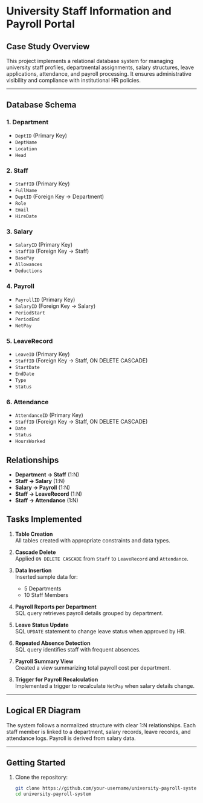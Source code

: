 # University Staff Information and Payroll Portal

## Case Study Overview

This project implements a relational database system for managing university staff profiles, departmental assignments, salary structures, leave applications, attendance, and payroll processing. It ensures administrative visibility and compliance with institutional HR policies.

---

## Database Schema

### 1. Department
- `DeptID` (Primary Key)
- `DeptName`
- `Location`
- `Head`

### 2. Staff
- `StaffID` (Primary Key)
- `FullName`
- `DeptID` (Foreign Key → Department)
- `Role`
- `Email`
- `HireDate`

### 3. Salary
- `SalaryID` (Primary Key)
- `StaffID` (Foreign Key → Staff)
- `BasePay`
- `Allowances`
- `Deductions`

### 4. Payroll
- `PayrollID` (Primary Key)
- `SalaryID` (Foreign Key → Salary)
- `PeriodStart`
- `PeriodEnd`
- `NetPay`

### 5. LeaveRecord
- `LeaveID` (Primary Key)
- `StaffID` (Foreign Key → Staff, ON DELETE CASCADE)
- `StartDate`
- `EndDate`
- `Type`
- `Status`

### 6. Attendance
- `AttendanceID` (Primary Key)
- `StaffID` (Foreign Key → Staff, ON DELETE CASCADE)
- `Date`
- `Status`
- `HoursWorked`


##  Relationships

- **Department → Staff** (1:N)
- **Staff → Salary** (1:N)
- **Salary → Payroll** (1:N)
- **Staff → LeaveRecord** (1:N)
- **Staff → Attendance** (1:N)


## Tasks Implemented

1. **Table Creation**  
   All tables created with appropriate constraints and data types.

2. **Cascade Delete**  
   Applied `ON DELETE CASCADE` from `Staff` to `LeaveRecord` and `Attendance`.

3. **Data Insertion**  
   Inserted sample data for:
   - 5 Departments
   - 10 Staff Members

4. **Payroll Reports per Department**  
   SQL query retrieves payroll details grouped by department.

5. **Leave Status Update**  
   SQL `UPDATE` statement to change leave status when approved by HR.

6. **Repeated Absence Detection**  
   SQL query identifies staff with frequent absences.

7. **Payroll Summary View**  
   Created a view summarizing total payroll cost per department.

8. **Trigger for Payroll Recalculation**  
   Implemented a trigger to recalculate `NetPay` when salary details change.

---

## Logical ER Diagram

The system follows a normalized structure with clear 1:N relationships. Each staff member is linked to a department, salary records, leave records, and attendance logs. Payroll is derived from salary data.

---

## Getting Started

1. Clone the repository:
   ```bash
   git clone https://github.com/your-username/university-payroll-system.git
   cd university-payroll-system
